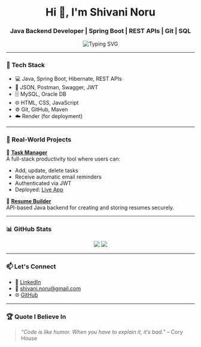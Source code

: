 <h1 align="center">Hi 👋, I'm Shivani Noru</h1>
<h3 align="center">Java Backend Developer | Spring Boot | REST APIs | Git | SQL</h3>

<p align="center">
  <img src="https://readme-typing-svg.herokuapp.com?font=Fira+Code&size=18&duration=3000&pause=1000&color=F75C7E&center=true&vCenter=true&width=435&lines=Passionate+Java+Backend+Developer;Building+real-world+apps+with+Spring+Boot;Writing+clean%2C+efficient+code;Learning+every+single+day" alt="Typing SVG" />
</p>

---

### 🔧 Tech Stack
- 💻 Java, Spring Boot, Hibernate, REST APIs
- 🧩 JSON, Postman, Swagger, JWT
- 🗄 MySQL, Oracle DB
- 🌐 HTML, CSS, JavaScript
- ⚙️ Git, GitHub, Maven
- ☁️ Render (for deployment)

---

### 💼 Real-World Projects

🚀 **[Task Manager](https://github.com/Nshivani0809/task-manager)**  
A full-stack productivity tool where users can:
- Add, update, delete tasks
- Receive automatic email reminders
- Authenticated via JWT
- Deployed: [Live App](https://task-manager-7e32.onrender.com)

📝 **[Resume Builder](https://github.com/Nshivani0809/ResumeBuilder)**  
API-based Java backend for creating and storing resumes securely.

---

### 📊 GitHub Stats

<p align="center">
  <img src="https://github-readme-stats.vercel.app/api?username=Nshivani0809&show_icons=true&theme=tokyonight&hide=prs" />
  <img src="https://github-readme-stats.vercel.app/api/top-langs/?username=Nshivani0809&layout=compact&theme=tokyonight" />
</p>

---

### 📫 Let's Connect

- 💼 [LinkedIn](https://www.linkedin.com/in/nshivaninoru)
- 📧 [shivani.noru@gmail.com](mailto:shivani.noru@gmail.com)
- 🌐 [GitHub](https://github.com/Nshivani0809)

---

### 🏆 Quote I Believe In
> _“Code is like humor. When you have to explain it, it’s bad.”_ – Cory House
